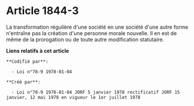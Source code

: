 # Article 1844-3

La transformation régulière d'une société en une société d'une autre forme n'entraîne pas la création d'une personne morale
nouvelle. Il en est de même de la prorogation ou de toute autre modification statutaire.

**Liens relatifs à cet article**

	**Codifié par**:

	  - Loi n°78-9 1978-01-04

	**Créé par**:

	  - Loi n°78-9 1978-01-04 JORF 5 janvier 1978 rectificatif JORF 15 janvier, 12 mai 1978 en vigueur le 1er juillet 1978

